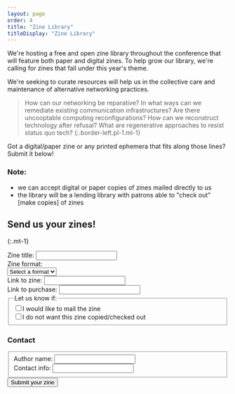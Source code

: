 ```yaml
---
layout: page
order: 4
title: "Zine Library"
titleDisplay: "Zine Library"
---
```


We're hosting a free and open zine library throughout the conference that will feature both paper and digital zines. To help grow our library, we're calling for zines that fall under this year's theme. 

We're seeking to curate resources will help us in the collective care and maintenance of alternative networking practices. 

> How can our networking be reparative? In what ways can we remediate existing communication infrastructures? Are there uncooptable computing reconfigurations? How can we reconstruct technology after refusal? What are regenerative approaches to resist status quo tech?
{:.border-left.pl-1.ml-1}

Got a digital/paper zine or any printed ephemera that fits along those lines? Submit it below!

### Note: 
- we can accept digital or paper copies of zines mailed directly to us 
- the library will be a lending library with patrons able to "check out" [make copies] of zines 

## Send us your zines!
{:.mt-1}

<form action="https://formspree.io/orga@ournetworks.ca" class="form-container" method="POST">
  <div class="mb-2">
    <div class="w-33">
      <label class="fw-bold" for="zine-name">Zine title:</label>
      <input type="text" id="zine-name" class="input mb-1 w-100" name="zine-name" required>
    </div>
    <div class="w-33">
      <label class="fw-bold" for="zine-format">Zine format:</label><br />
      <select name="zine-format" id="zine-format" class="input input-select mb-1" required>
        <option value="">Select a format</option>
        <option>Dat</option>
        <option>Digital</option>
        <option>Paper</option>
        <option>Other</option>
      </select>
    </div>
    <div class="w-33">
      <label class="fw-bold" for="zine-link">Link to zine:</label>
      <input type="text" id="zine-link" class="input mb-1 w-100" name="zine-link" required>
    </div>
    <div class="w-33">
      <label class="fw-bold" for="zine-purchase-link">Link to purchase:</label>
      <input type="text" id="zine-purchase-link" class="input mb-1 w-100" name="zine-purchase-link" required>
    </div>
    <fieldset class="p-0 m-0">
      <legend class="mb-1">Let us know if:</legend>
      <div class="flex mb-05 flex-align-baseline">
        <input type="checkbox" class="mr-05" id="mailed" name="zine-mailed" value="mailed"><label class="fw-bold" for="mailed">I would like to mail the zine</label>
      </div>
      <div class="flex mb-05 flex-align-baseline">
        <input type="checkbox" class="mr-05" id="copied" name="zine-copy-permission" value="not copied"><label class="fw-bold" for="copied">I do not want this zine copied/checked out</label>
      </div>
    </fieldset>
  </div>
  <div class="mb-2">
    <h3>Contact</h3>
    <fieldset class="p-0 m-0">
    <div class="flex">
      <div class="w-33">
        <label class="fw-bold" for="author">Author name:</label>
        <input type="text" id="author" class="input mb-1 w-100" name="author" required>
      </div>
      <div class="w-33 ml-1">
        <label class="fw-bold" for="contact">Contact info:</label>
        <input type="text" id="contact" class="input mb-1 w-100" name="contact">
      </div>
    </div>
    </fieldset>
  </div>
  <input type="submit" name="submit" value="Submit your zine" class="button button-primary mb-2">
  <input type="hidden" name="_format" value="plain">
  <input type="hidden" name="_subject" value="zine submitted">
  <input type="hidden" name="_next" value="//ournetworks.ca/zine-library?update=submitted">
</form>

